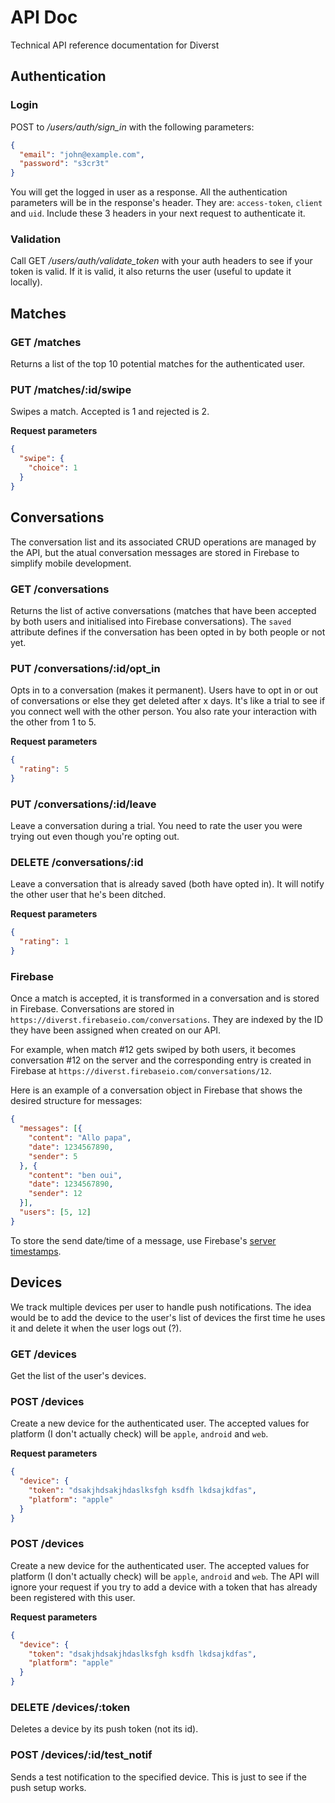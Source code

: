 # API Doc

Technical API reference documentation for Diverst

## Authentication

### Login

POST to */users/auth/sign_in* with the following parameters:

```json
{
  "email": "john@example.com",
  "password": "s3cr3t"
}
```

You will get the logged in user as a response. All the authentication parameters will be in the response's header. They are: `access-token`, `client` and `uid`. Include these 3 headers in your next request to authenticate it.

### Validation

Call GET */users/auth/validate_token* with your auth headers to see if your token is valid. If it is valid, it also returns the user (useful to update it locally).

## Matches

### GET /matches

Returns a list of the top 10 potential matches for the authenticated user.

### PUT /matches/:id/swipe

Swipes a match. Accepted is 1 and rejected is 2.

**Request parameters**
```json
{
  "swipe": {
    "choice": 1
  }
}
```

## Conversations

The conversation list and its associated CRUD operations are managed by the API, but the atual conversation messages are stored in Firebase to simplify mobile development.

### GET /conversations

Returns the list of active conversations (matches that have been accepted by both users and initialised into Firebase conversations). The `saved` attribute defines if the conversation has been opted in by both people or not yet.

### PUT /conversations/:id/opt_in

Opts in to a conversation (makes it permanent). Users have to opt in or out of conversations or else they get deleted after x days. It's like a trial to see if you connect well with the other person. You also rate your interaction with the other from 1 to 5.

**Request parameters**
```json
{
  "rating": 5
}
```

### PUT /conversations/:id/leave

Leave a conversation during a trial. You need to rate the user you were trying out even though you're opting out.

### DELETE /conversations/:id

Leave a conversation that is already saved (both have opted in). It will notify the other user that he's been ditched.

**Request parameters**
```json
{
  "rating": 1
}
```

### Firebase

Once a match is accepted, it is transformed in a conversation and is stored in Firebase. Conversations are stored in `https://diverst.firebaseio.com/conversations`. They are indexed by the ID they have been assigned when created on our API.

For example, when match #12 gets swiped by both users, it becomes conversation #12 on the server and the corresponding entry is created in Firebase at `https://diverst.firebaseio.com/conversations/12`.

Here is an example of a conversation object in Firebase that shows the desired structure for messages:

```json
{
  "messages": [{
    "content": "Allo papa",
    "date": 1234567890,
    "sender": 5
  }, {
    "content": "ben oui",
    "date": 1234567890,
    "sender": 12
  }],
  "users": [5, 12]
}
```

To store the send date/time of a message, use Firebase's [server timestamps](https://www.firebase.com/docs/ios/guide/offline-capabilities.html#section-latency).

## Devices

We track multiple devices per user to handle push notifications. The idea would be to add the device to the user's list of devices the first time he uses it and delete it when the user logs out (?).

### GET /devices

Get the list of the user's devices.

### POST /devices

Create a new device for the authenticated user. The accepted values for platform (I don't actually check) will be `apple`, `android` and `web`.

**Request parameters**
```json
{
  "device": {
    "token": "dsakjhdsakjhdaslksfgh ksdfh lkdsajkdfas",
    "platform": "apple"
  }
}
```

### POST /devices

Create a new device for the authenticated user. The accepted values for platform (I don't actually check) will be `apple`, `android` and `web`. The API will ignore your request if you try to add a device with a token that has already been registered with this user.

**Request parameters**
```json
{
  "device": {
    "token": "dsakjhdsakjhdaslksfgh ksdfh lkdsajkdfas",
    "platform": "apple"
  }
}
```

### DELETE /devices/:token

Deletes a device by its push token (not its id).

### POST /devices/:id/test_notif

Sends a test notification to the specified device. This is just to see if the push setup works.
